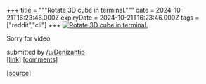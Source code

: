 +++
title = """Rotate 3D cube in terminal."""
date = 2024-10-21T16:23:46.000Z
expiryDate = 2024-10-21T16:23:46.000Z
tags = ["reddit","cli"]
+++
[![Rotate 3D cube in terminal. ](https://external-preview.redd.it/YXl3aDJpZDZ5NHdkMTbTn0wVzFfXAINb5RR1WKnAvbj5Ko6oy7Wa6g8nY2yn.png?width=640&crop=smart&auto=webp&s=4482c9deec0ee2404905994a1fae45c6dc6d48ba "Rotate 3D cube in terminal. ")](https://www.reddit.com/r/commandline/comments/1g8tszn/rotate_3d_cube_in_terminal/)

Sorry for video

submitted by [/u/Denizantip](https://www.reddit.com/user/Denizantip)  
[\[link\]](https://v.redd.it/wmmtshl6y4wd1) [\[comments\]](https://www.reddit.com/r/commandline/comments/1g8tszn/rotate_3d_cube_in_terminal/)

[[source]](https://www.reddit.com/r/commandline/comments/1g8tszn/rotate_3d_cube_in_terminal/)
